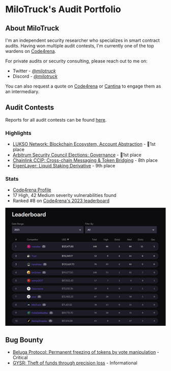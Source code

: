 # MiloTruck's Audit Portfolio

## About MiloTruck

I'm an independent security researcher who specializes in smart contract audits. Having won multiple audit contests, I'm currently one of the top wardens on [Code4rena](https://code4rena.com/).

For private audits or security consulting, please reach out to me on:
- Twitter -  [*@milotruck*](https://twitter.com/milotruck) 
- Discord - [*@milotruck*](https://discord.com/users/302259685560680460)

You can also request a quote on [Code4rena](https://code4rena.com/@milotruck) or [Cantina](https://cantina.xyz/u/milotruck) to engage them as an intermediary.

## Audit Contests

Reports for all audit contests can be found [here](/audit-contests.md).

### Highlights

- [LUKSO Network: Blockchain Ecosystem, Account Abstraction](/code4rena/2023-06-lukso.md) - 🥇1st place
- [Arbitrum Security Council Elections: Governance](/code4rena/2023-08-arbitrum.md) - 🥇1st place
- [Chainlink CCIP: Cross-chain Messaging & Token Bridging]() - 8th place 
- [EigenLayer: Liquid Staking Derivative](/code4rena/2023-04-eigenlayer.md) - 9th place

### Stats

- [Code4rena Profile](https://code4rena.com/@MiloTruck)
- 17 High, 42 Medium severity vulnerabilities found
- Ranked #8 on [Code4rena's 2023 leaderboard](https://code4rena.com/leaderboard)

<img src="images/c4_leaderboard.jpg" width="900">

## Bug Bounty

- [Beluga Protocol: Permanent freezing of tokens by vote manipulation](/immunefi/beluga-C-01.md) - Critical
- [GYSR: Theft of funds through precision loss](/immunefi/gysr-I-01.md) - Informational